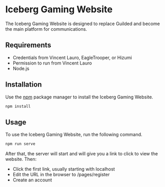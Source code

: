 # Iceberg Gaming Website

The Iceberg Gaming Website is designed to replace Guilded and become the main platform for communications.

## Requirements
- Credentials from Vincent Lauro, EagleTrooper, or Hizumi
- Permission to run from Vincent Lauro
- Node.js

## Installation
Use the [npm](https://www.npmjs.com/) package manager to install the Iceberg Gaming Website.
```bash
npm install
```

## Usage
To use the Iceberg Gaming Website, run the following command.
```bash
npm run serve
```
After that, the server will start and will give you a link to click to view the website. Then:
- Click the first link, usually starting with localhost
- Edit the URL in the browser to /pages/register
- Create an account


